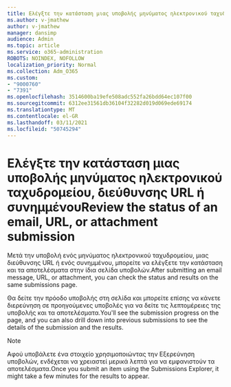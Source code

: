 ```yaml
---
title: Ελέγξτε την κατάσταση μιας υποβολής μηνύματος ηλεκτρονικού ταχυδρομείου, διεύθυνσης URL ή συνημμένου
ms.author: v-jmathew
author: v-jmathew
manager: dansimp
audience: Admin
ms.topic: article
ms.service: o365-administration
ROBOTS: NOINDEX, NOFOLLOW
localization_priority: Normal
ms.collection: Adm_O365
ms.custom:
- "9000760"
- "7391"
ms.openlocfilehash: 3514600ba19efe508adc552fa26bdd64ec107f00
ms.sourcegitcommit: 6312ee31561db36104f32282d019d069ede69174
ms.translationtype: MT
ms.contentlocale: el-GR
ms.lasthandoff: 03/11/2021
ms.locfileid: "50745294"
---
```

# <a name="review-the-status-of-an-email-url-or-attachment-submission"></a><span data-ttu-id="25429-102">Ελέγξτε την κατάσταση μιας υποβολής μηνύματος ηλεκτρονικού ταχυδρομείου, διεύθυνσης URL ή συνημμένου</span><span class="sxs-lookup"><span data-stu-id="25429-102">Review the status of an email, URL, or attachment submission</span></span>

<span data-ttu-id="25429-103">Μετά την υποβολή ενός μηνύματος ηλεκτρονικού ταχυδρομείου, μιας διεύθυνσης URL ή ενός συνημμένου, μπορείτε να ελέγξετε την κατάσταση και τα αποτελέσματα στην ίδια σελίδα υποβολών.</span><span class="sxs-lookup"><span data-stu-id="25429-103">After submitting an email message, URL, or attachment, you can check the status and results on the same submissions page.</span></span>

<span data-ttu-id="25429-104">Θα δείτε την πρόοδο υποβολής στη σελίδα και μπορείτε επίσης να κάνετε διερεύνηση σε προηγούμενες υποβολές για να δείτε τις λεπτομέρειες της υποβολής και τα αποτελέσματα.</span><span class="sxs-lookup"><span data-stu-id="25429-104">You'll see the submission progress on the page, and you can also drill down into previous submissions to see the details of the submission and the results.</span></span>

> [!NOTE]
> <span data-ttu-id="25429-105">Αφού υποβάλετε ένα στοιχείο χρησιμοποιώντας την Εξερεύνηση υποβολών, ενδέχεται να χρειαστεί μερικά λεπτά για να εμφανιστούν τα αποτελέσματα.</span><span class="sxs-lookup"><span data-stu-id="25429-105">Once you submit an item using the Submissions Explorer, it might take a few minutes for the results to appear.</span></span>
